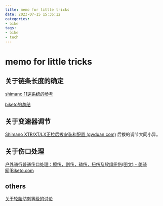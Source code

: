 ```yaml
---
title: memo for little tricks
date: 2023-07-15 15:36:12
categories:
- bike
tags: 
- bike
- tech
---
```

<!-- more -->

# memo for little tricks

## 关于链条长度的确定

[shimano 11速系统的参考](https://si.shimano.com/zh-CN/pdfs/dm/CN0001/DM-CN0001-07-CHI.pdf)

[biketo的总结](https://www.biketo.com/knowledge/28484.html)

## 关于变速器调节

[Shimano XTR/XT/LX正拉后拨安装和配置 (gwduan.com)](https://www.gwduan.com/web/bicycle/derailleur/shimano_rear_top_normal.html) 后拨的调节大同小异。

## 关于伤口处理

[户外骑行普通伤口处理：擦伤，割伤，磕伤，扭伤及软组织伤(图文) - 美骑网|Biketo.com](https://www.biketo.com/knowledge/13389.html?all=1)

## others

[关于轮胎防刺等级的讨论](https://m.mobile01.com/topicdetail.php?f=318&t=5437462)